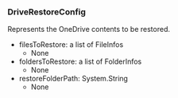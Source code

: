 ### DriveRestoreConfig
Represents the OneDrive contents to be restored.

- filesToRestore: a list of FileInfos
  - None
- foldersToRestore: a list of FolderInfos
  - None
- restoreFolderPath: System.String
  - None
